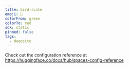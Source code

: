 ```yaml
---
title: bird-scale
emoji: 🐳
colorFrom: green
colorTo: red
sdk: static
pinned: false
tags:
  - deepsite
---
```


Check out the configuration reference at https://huggingface.co/docs/hub/spaces-config-reference